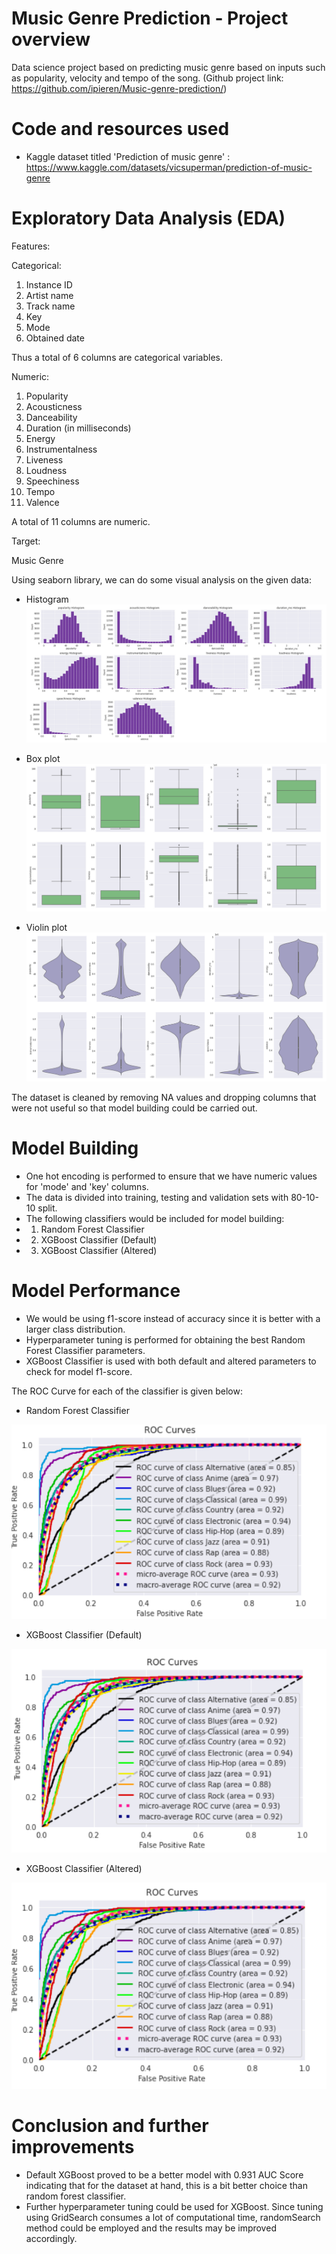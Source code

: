# Music Genre Prediction - Project overview
Data science project based on predicting music genre based on inputs such as popularity, velocity and tempo of the song.
(Github project link: https://github.com/ipieren/Music-genre-prediction/) 

# Code and resources used
* Kaggle dataset titled 'Prediction of music genre' : https://www.kaggle.com/datasets/vicsuperman/prediction-of-music-genre 

# Exploratory Data Analysis (EDA)
Features:

Categorical:

1. Instance ID
2. Artist name
3. Track name
4. Key
5. Mode
6. Obtained date

Thus a total of 6 columns are categorical variables.

Numeric:

1. Popularity
2. Acousticness
3. Danceability
4. Duration (in milliseconds)
5. Energy
6. Instrumentalness
7. Liveness
8. Loudness
9. Speechiness
10. Tempo
11. Valence

A total of 11 columns are numeric.

Target:

Music Genre

Using seaborn library, we can do some visual analysis on the given data:

* Histogram
![alt_text](https://github.com/ipieren/Music-genre-prediction/blob/main/img/histogram.PNG)

* Box plot
![alt_text](https://github.com/ipieren/Music-genre-prediction/blob/main/img/boxplot.PNG)

* Violin plot
![alt_text](https://github.com/ipieren/Music-genre-prediction/blob/main/img/violinplot.PNG)

The dataset is cleaned by removing NA values and dropping columns that were not useful so that model building could be carried out.

# Model Building

* One hot encoding is performed to ensure that we have numeric values for 'mode' and 'key' columns.
* The data is divided into training, testing and validation sets with 80-10-10 split.
* The following classifiers would be included for model building:
*   1. Random Forest Classifier
*   2. XGBoost Classifier (Default)
*   3. XGBoost Classifier (Altered)

# Model Performance
* We would be using f1-score instead of accuracy since it is better with a larger class distribution.
* Hyperparameter tuning is performed for obtaining the best Random Forest Classifier parameters.
* XGBoost Classifier is used with both default and altered parameters to check for model f1-score.

The ROC Curve for each of the classifier is given below:
* Random Forest Classifier

![alt_text](https://github.com/ipieren/Music-genre-prediction/blob/main/img/m1_randomforest.PNG)

* XGBoost Classifier (Default)


![alt_text](https://github.com/ipieren/Music-genre-prediction/blob/main/img/m2_defaultXGBoost.PNG)

* XGBoost Classifier (Altered)


![alt_text](https://github.com/ipieren/Music-genre-prediction/blob/main/img/m3_alteredXGBoost.PNG)

# Conclusion and further improvements
* Default XGBoost proved to be a better model with 0.931 AUC Score indicating that for the dataset at hand, this is a bit better choice than random forest classifier.
* Further hyperparameter tuning could be used for XGBoost. Since tuning using GridSearch consumes a lot of computational time, randomSearch method could be employed and the results may be improved accordingly.

